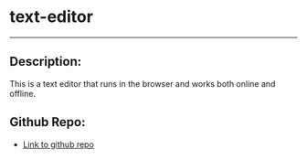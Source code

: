 # text-editor

------

## Description: 
This is a text editor that runs in the browser and works both online and offline.

## Github Repo:

- [Link to github repo](https://github.com/Vingrass/on-off-line-texteditor)